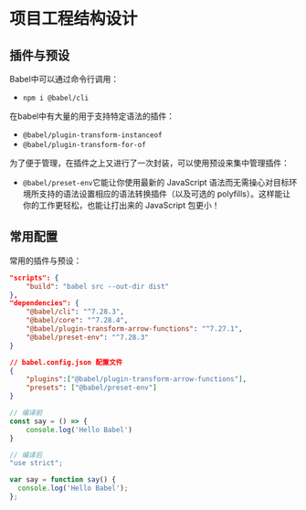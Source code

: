 # 项目工程结构设计
## 插件与预设
Babel中可以通过命令行调用：
- `npm i @babel/cli`

在babel中有大量的用于支持特定语法的插件：
- `@babel/plugin-transform-instanceof`
- `@babel/plugin-transform-for-of`

为了便于管理，在插件之上又进行了一次封装，可以使用预设来集中管理插件：
- `@babel/preset-env`它能让你使用最新的 JavaScript 语法而无需操心对目标环境所支持的语法设置相应的语法转换插件（以及可选的 polyfills）。这样能让你的工作更轻松，也能让打出来的 JavaScript 包更小！

## 常用配置
常用的插件与预设：
```json
"scripts": {
    "build": "babel src --out-dir dist"
},
"dependencies": {
    "@babel/cli": "^7.28.3",
    "@babel/core": "^7.28.4",
    "@babel/plugin-transform-arrow-functions": "^7.27.1",
    "@babel/preset-env": "^7.28.3"
}
```

```json 
// babel.config.json 配置文件
{
	"plugins":["@babel/plugin-transform-arrow-functions"],
    "presets": ["@babel/preset-env"]
}
```

```js
// 编译前
const say = () => {
    console.log('Hello Babel')
}

// 编译后
"use strict";

var say = function say() {
  console.log('Hello Babel');
};
```